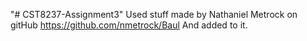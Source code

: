 "# CST8237-Assignment3" 
Used stuff made by Nathaniel Metrock on gitHub
https://github.com/nmetrock/Baul
And added to it.
